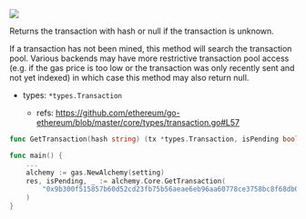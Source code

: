 ![](https://img.shields.io/badge/go-geth-lightblue)

Returns the transaction with hash or null if the transaction is unknown.

If a transaction has not been mined, this method will search the transaction pool.
Various backends may have more restrictive transaction
pool access (e.g. if the gas price is too low or the transaction was only recently sent and not yet indexed) in which case this method may also return null.

- types: `*types.Transaction`

  - refs: https://github.com/ethereum/go-ethereum/blob/master/core/types/transaction.go#L57

```go
func GetTransaction(hash string) (tx *types.Transaction, isPending bool, err error)
```

```go
func main() {
	...
	alchemy := gas.NewAlchemy(setting)
	res, isPending, _ := alchemy.Core.GetTransaction(
		"0x9b300f515857b60d52cd23fb75b56aeae6eb96aa60778ce3758bc8f68db061e3",
	)
}
```
